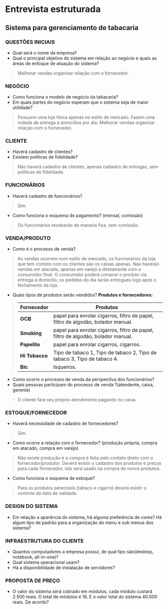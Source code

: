 # Entrevista estruturada
## Sistema para gerenciamento de tabacaria

### QUESTÕES INICIAIS
* Qual será o nome da empresa?
* Qual o principal objetivo do sistema em relação ao negócio e quais as áreas de enfoque de atuação do sistema?
> Melhorar vendas organizar relação com o fornecedor.

### NEGÓCIO
* Como funciona o modelo de negócio da tabacaria?
* Em quais partes do negócio esperam que o sistema seja de maior utilidade?		

> Possuem uma loja física apenas no estilo de mercado.
> Fazem uma rodada de entrega à domicílios por dia.
> Melhorar vendas organizar relação com o fornecedor.

### CLIENTE 
* Haverá cadastro de clientes?
* Existem políticas de fidelidade?

> Não haverá cadastro de clientes, apenas cadastro de entregas, sem políticas de fidelidade.

### FUNCIONÁRIOS
* Haverá cadastro de funcionários?

> Sim. 

* Como funciona o esquema de pagamento? (mensal, comissão)

> Os funcionários receberão de maneira fixa, sem comissão.

### VENDA/PRODUTO
* Como é o processo de venda?

> As vendas ocorrem num estilo de mercado, os funcionários da loja que tem contato com os clientes são os caixas apenas. 
> Não haverão vendas em atacado, apenas em varejo e diretamente com o consumidor final.
> O consumidor poderá comprar o produto via entrega à domicílio, os pedidos do dia serão entregues logo após o fechamento da loja.

* Quais tipos de produtos serão vendidos?
**Produtos e fornecedores:**
> **Fornecedor** | Produtos
> ------------------|--------------
> **OCB**| papel para enrolar cigarros, filtro de papel, filtro de algodão, bolador manual.
> **Smoking**| papel para enrolar cigarros, filtro de papel, filtro de algodão, bolador manual.
> **Papelito**| papel para enrolar cigarros, cigarros.
> **Hi Tobacco**| Tipo de tabaco 1, Tipo de tabaco 2, Tipo de tabaco 3, Tipo de tabaco 4.
> **Bic**| Isqueiros.

* Como ocorre o processo de venda da perspectiva dos funcionários?
* Quais pessoas participam do processo de venda ?(atendente, caixa, gerente)
> O cliente fará seu próprio atendimento pagando no caixa.


### ESTOQUE/FORNECEDOR
* Haverá necessidade de cadastro de fornecedores?
> Sim.

* Como ocorre a relação com o fornecedor? (produção própria, compra em atacado, compra em varejo)
> Não existe produção e a compra é feita pelo contato direto com o fornecedor/produtor.
> Deverá existir o cadastro dos produtos e preços para cada fornecedor, isto será usado na compra de novos produtos.

* Como funciona o esquema de estoque?
> Para os produtos perecíveis (tabaco e cigarro) deverá existir o controle da data de validade.

### DESIGN DO SISTEMA
* Em relação a aparência do sistema, há alguma preferência de cores? Há algum tipo de padrão para a organização do menu e sub menus dos sistema?


### INFRAESTRUTURA DO CLIENTE
* Quantos computadores a empresa possui, de qual tipo são(desktop, notebook, all-in-one)?
* Qual sistema operacional usam?
* Há a disponibilidade de instalação de servidores?

### PROPOSTA DE PREÇO
* O valor do sistema será cobrado em módulos, cada módulo custará 2.500 reais. O total de módulos é 16. E o valor total do sistema 40.000 reais. De acordo?




